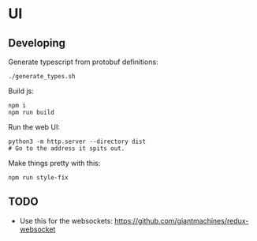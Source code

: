# UI

## Developing
Generate typescript from protobuf definitions:
```
./generate_types.sh
```

Build js:
```
npm i
npm run build
```
Run the web UI:
```
python3 -m http.server --directory dist
# Go to the address it spits out.
```

Make things pretty with this:
```
npm run style-fix
```

## TODO
- Use this for the websockets: https://github.com/giantmachines/redux-websocket


